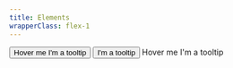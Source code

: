 ```yaml
---
title: Elements
wrapperClass: flex-1
---
```


<div class="flex flex-col gap-xl items-center">
	<button class="vv-button"
			type="button">
		Hover me
		<span class="vv-tooltip" role="tooltip" inert>
			I'm a tooltip
		</span>
	</button>
	<button class="vv-button 
				   vv-button--action 
				   focus-visible" 
			title="Accent rounded">
		<IconifyIcon icon="akar-icons:pencil" />
		<span class="vv-tooltip" role="tooltip" inert>
			I'm a tooltip
		</span>
	</button>
	<span>Hover me
		<span class="vv-tooltip" role="tooltip" inert>
			I'm a tooltip
		</span>
	</span>
</div>

